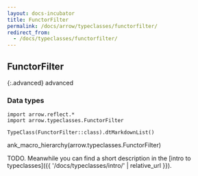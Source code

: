 ```yaml
---
layout: docs-incubator
title: FunctorFilter
permalink: /docs/arrow/typeclasses/functorfilter/
redirect_from:
  - /docs/typeclasses/functorfilter/
---
```


## FunctorFilter

{:.advanced}
advanced

### Data types

```kotlin:ank:replace
import arrow.reflect.*
import arrow.typeclasses.FunctorFilter

TypeClass(FunctorFilter::class).dtMarkdownList()
```

ank_macro_hierarchy(arrow.typeclasses.FunctorFilter)

TODO. Meanwhile you can find a short description in the [intro to typeclasses]({{ '/docs/typeclasses/intro/' | relative_url }}).
